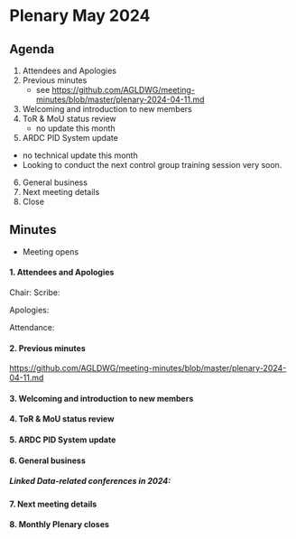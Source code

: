 # Plenary May 2024

## Agenda

1. Attendees and Apologies
2. Previous minutes
    * see <https://github.com/AGLDWG/meeting-minutes/blob/master/plenary-2024-04-11.md> 
3. Welcoming and introduction to new members
4. ToR & MoU status review
   * no update this month
5. ARDC PID System update
  * no technical update this month
  * Looking to conduct the next control group training session very soon.
6. General business
7. Next meeting details
8. Close 

## Minutes 

* Meeting opens
  
#### 1. Attendees and Apologies

Chair: 
Scribe: 

Apologies: 

Attendance:

#### 2. Previous minutes

<https://github.com/AGLDWG/meeting-minutes/blob/master/plenary-2024-04-11.md> 

#### 3. Welcoming and introduction to new members

#### 4. ToR & MoU status review

#### 5. ARDC PID System update

#### 6. General business

##### Linked Data-related conferences in 2024:

#### 7. Next meeting details

#### 8. Monthly Plenary closes 
